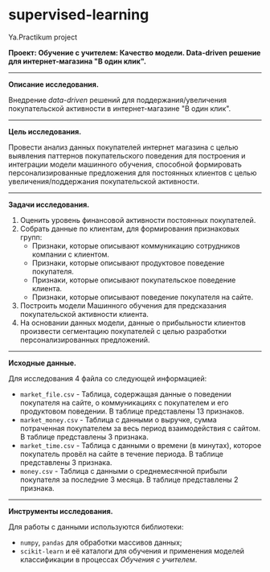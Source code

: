 # supervised-learning
Ya.Practikum project

**Проект: Обучение с учителем: Качество модели. Data-driven решение для интернет-магазина "В один клик".**
_____
**Описание исследования.**

Внедрение *data-driven* решений для поддержания/увеличения покупательской активности в интернет-магазине "В один клик".
_____
**Цель исследования.**
    
Провести анализ данных покупателей интернет магазина с целью выявления паттернов покупательского поведения для построения и интеграции модели машинного обучения, способной формировать персонализированные предложения для постоянных клиентов с целью увеличения/поддержания покупательской активности.    
_____
**Задачи исследования.**

1. Оценить уровень финансовой активности постоянных покупателей.
2. Собрать данные по клиентам, для формирования признаковых групп:
    - Признаки, которые описывают коммуникацию сотрудников компании с клиентом.
    - Признаки, которые описывают продуктовое поведение покупателя.
    - Признаки, которые описывают покупательское поведение клиента.
    - Признаки, которые описывают поведение покупателя на сайте.
3. Построить модели Машинного обучения для предсказания покупательской активности клиента.
4. На основании данных модели, данные о прибыльности клиентов произвести сегментацию покупателей с целью разработки персонализированных предложений.

_____
**Исходные данные.**

Для исследования 4 файла со следующей информацией:

- `market_file.csv` - Таблица, содержащая данные о поведении покупателя на сайте, о коммуникациях с покупателем и его продуктовом поведении. В таблице представлены 13 признаков.
- `market_money.csv` - Таблица с данными о выручке, сумма потраченная покупателем за весь период взаимодействия с сайтом. В таблице представлены 3 признака.
- `market_time.csv` - Таблица с данными о времени (в минутах), которое покупатель провёл на сайте в течение периода. В таблице представлены 3 признака.
- `money.csv` - Таблица с данными о среднемесячной прибыли покупателя за последние 3 месяца. В таблице представлены 2 признака.

_____
**Инструменты исследования.**

Для работы с данными используются библиотеки:

- `numpy`, `pandas` для обработки массивов данных;
- `scikit-learn` и её каталоги для обучения и применения моделей классификации в процессах *Обучения с учителем*.